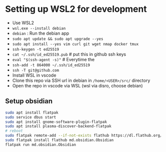 # Setting up WSL2 for development

- Use WSL2
- `wsl.exe --install debian`
- `debian` : Run the debian app
- `sudo apt update && sudo apt upgrade --yes`
- `sudo apt install --yes vim curl git wget nmap docker tmux`
- `ssh-keygen -t ed25519`
- `cat ~/.ssh/id_ed25519.pub` # put this in github ssh keys
- `eval "$(ssh-agent -s)"` # Everytime the
- `ssh-add -t 864000 ~/.ssh/id_ed25519`
- `ssh -T git@github.com`
- Install WSL in vscode
- Clone this repo via SSH url in debian in `/home/<USER>/src/` directory
- Open the repo in vscode via WSL (wsl via disro, choose debian)

## Setup obsidian

```bash
sudo apt install flatpak
sudo service dbus start
sudo apt install gnome-software-plugin-flatpak
sudo apt install plasma-discover-backend-flatpak
# reboot
sudo flatpak remote-add --if-not-exists flathub https://dl.flathub.org/repo/flathub.flatpakrepo
sudo flatpak install flathub md.obsidian.Obsidian
flatpak run md.obsidian.Obsidian
```
